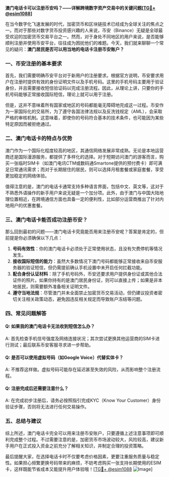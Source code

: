 **澳门电话卡可以注册币安吗？——详解跨境数字资产交易中的关键问题[[TG💪+ @esim1088](https://t.me/s/esim1088)]**

在当今数字化飞速发展的时代，加密货币和区块链技术已经成为全球关注的焦点之一。而对于那些对数字货币投资感兴趣的人来说，币安（Binance）无疑是全球最受欢迎的加密货币交易平台之一。然而，对于身处不同地区的用户来说，是否能够顺利注册并使用币安平台，往往成为困扰他们的难题。今天，我们就来聊聊一个常见的疑问：**澳门居民是否可以用当地的电话卡注册币安账户？**

### 一、币安注册的基本要求

首先，我们需要明确币安平台对于新用户的注册要求。根据官方说明，币安要求用户在注册时提供有效的身份证明文件以及手机号码。这里的手机号码主要用于验证身份，并且需要接收短信验证码以完成注册流程。因此，从理论上讲，只要你的手机号码能够正常接收国际短信，理论上就可以用于注册。

但是，这并不意味着所有国家或地区的号码都能毫无障碍地完成这一过程。币安作为一家国际化的交易所，为了遵守各国法律法规以及反洗钱规定（AML），会采取严格的审核机制。这意味着，即使你的号码符合基本的技术条件，也可能因为某些特定原因而被拒绝通过。

### 二、澳门电话卡的特点与优势

澳门作为一个国际化程度较高的地区，其通信网络发展非常成熟。无论是本地运营商还是国际漫游服务，都提供了多样化的选择。对于短期访问澳门的游客而言，购买一张临时SIM卡（如澳门电讯CTM或数码通Smartone提供的预付费卡）即可满足日常通讯需求；而对于长期居住的居民，则可以选择月租套餐或家庭套餐，享受更加稳定的网络体验。

值得注意的是，澳门的电话卡通常支持多种语言界面，包括中文、英文等，这对于不熟悉外语操作的新手用户来说无疑是一个加分项。此外，由于澳门与中国大陆地理位置相近，在跨境通信方面也具备一定的便利性，比如部分运营商推出了针对内地用户的优惠套餐。

### 三、澳门电话卡能否成功注册币安？

那么回到最初的问题——澳门电话卡究竟能否用来注册币安呢？答案是肯定的，但前提是你必须确保以下几点：

1. **号码有效性**：你的澳门电话卡必须处于正常使用状态，且没有欠费停机等情况发生。
2. **接收国际短信的能力**：虽然大多数情况下澳门号码都能够正常接收来自币安服务器的验证短信，但仍需提前确认手机设置中未开启任何拦截功能。
3. **配合身份认证材料**：除了手机号码外，币安还要求用户提供身份证或其他合法证件的照片。如果你持有的是澳门居民身份证，则可以直接上传；如果是非本地居民，则需要额外准备相关证明文件。
4. **遵守当地法规**：尽管澳门并未全面禁止加密货币交易活动，但仍建议投资者密切关注相关政策动态，避免因违反相关规定而导致账户冻结等问题。

### 四、常见问题解答

#### Q: 如果我的澳门电话卡无法收到短信怎么办？
A: 首先检查手机信号强度及网络连接状况；其次尝试更换其他运营商的SIM卡进行测试；最后联系币安客服寻求进一步帮助。

#### Q: 是否可以使用虚拟号码（如Google Voice）代替实体卡？
A: 不推荐这样做。虚拟号码可能存在延迟甚至失效的风险，从而影响整个注册流程。

#### Q: 注册完成后还需要注意什么？
A: 在完成初步注册后，请务必按照指引完成KYC（Know Your Customer）身份验证步骤，否则将无法进行任何交易操作。

### 五、总结与建议

综上所述，澳门电话卡完全可以用来注册币安账户，只要遵循上述注意事项即可顺利完成整个过程。不过需要注意的是，加密货币市场波动较大，风险较高，建议新手用户在正式投入资金之前充分了解相关知识，并制定合理的投资策略。

最后提醒大家，在选择电话卡时不仅要考虑价格因素，更要注重服务质量与稳定性。如果担心频繁更换号码带来的麻烦，不妨考虑购买一张支持长期使用的ESIM卡，这样既能节省成本又能提升用户体验哦！[[TG💪+ @esim1088](https://t.me/s/esim1088) ![Image](https://i.postimg.cc/4NQfJmqS/Snipaste-2025-05-13-00-14-12.png)]